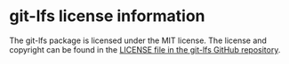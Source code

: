 # git-lfs license information

The git-lfs package is licensed under the MIT license.
The license and copyright can be found in the
[LICENSE file in the git-lfs GitHub repository](https://github.com/git-lfs/git-lfs/blob/main/LICENSE.md).
